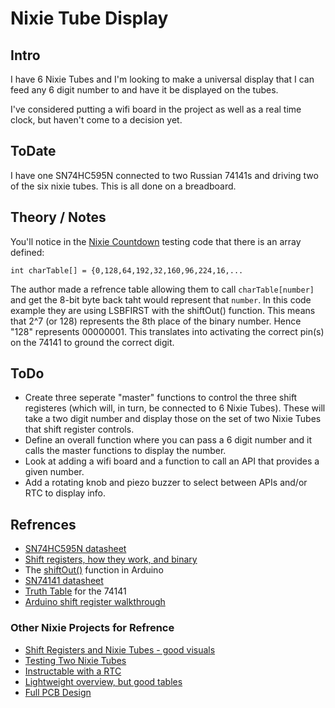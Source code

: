 # Nixie Tube Display
## Intro
I have 6 Nixie Tubes and I'm looking to make a universal display that I can feed any 6 digit number to and have it be displayed on the tubes.

I've considered putting a wifi board in the project as well as a real time clock, but haven't come to a decision yet.

## ToDate
I have one SN74HC595N connected to two Russian 74141s and driving two of the six nixie tubes.  This is all done on a breadboard.

## Theory / Notes
You'll notice in the [Nixie Countdown](https://github.com/hazrac/Arduino_Projects/blob/master/Nixie/Nixie_coutdown/Nixie_coutdown.ino) testing code that there is an array defined:
 
```int charTable[] = {0,128,64,192,32,160,96,224,16,...```

The author made a refrence table allowing them to call ```charTable[number]``` and get the 8-bit byte back taht would represent that ```number```. In this code example they are using LSBFIRST with the shiftOut() function.  This means that 2^7 (or 128) represents the 8th place of the binary number. Hence "128" represents 00000001.  This translates into activating the correct pin(s) on the 74141 to ground the correct digit.

## ToDo
* Create three seperate "master" functions to control the three shift registeres (which will, in turn, be connected to 6 Nixie Tubes). These will take a two digit number and display those on the set of two Nixie Tubes that shift register controls.
* Define an overall function where you can pass a 6 digit number and it calls the master functions to display the number.
* Look at adding a wifi board and a function to call an API that provides a given number.
* Add a rotating knob and piezo buzzer to select between APIs and/or RTC to display info.

## Refrences
* [SN74HC595N datasheet](http://www.ti.com/lit/ds/symlink/sn74hc595.pdf)
* [Shift registers, how they work, and binary](http://www.cs.uregina.ca/Links/class-info/207/Lab8/)
* The [shiftOut()](https://www.arduino.cc/reference/en/language/functions/advanced-io/shiftout/) function in Arduino
* [SN74141 datasheet](https://neon1.net/nixieclock/sn74141.pdf)
* [Truth Table](http://g3ynh.info/digrdout/74141.html) for the 74141
* [Arduino shift register walkthrough](https://www.arduino.cc/en/tutorial/ShiftOut)

### Other Nixie Projects for Refrence
* [Shift Registers and Nixie Tubes - good visuals](http://jafrog.com/2014/08/30/testing-a-shift-register.html)
* [Testing Two Nixie Tubes](http://www.instructables.com/id/Driving-two-Nixie-tubes-with-an-Arduino-via-a-shif/)
* [Instructable with a RTC](http://www.instructables.com/id/Arduino-Nixie-Clock-for-Absolute-Beginners/)
* [Lightweight overview, but good tables](https://idyl.io/arduino/how-to/control-a-nixie-tube-with-arduino/)
* [Full PCB Design](http://www.instructables.com/id/simple-user-adjustable-DIY-Nixie-Clock/)